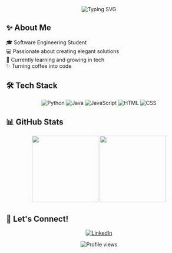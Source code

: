 <div align="center">
  <img src="https://readme-typing-svg.herokuapp.com?font=Poppins&size=30&pause=1000&color=F7A4B2&center=true&vCenter=true&width=460&lines=Hi+there!+👋;I'm+Val+your+favorite+nerdy+gal;Welcome+to+my+Profile!" alt="Typing SVG" />
</div>

## ✨ About Me 

🎓 Software Engineering Student  
💻 Passionate about creating elegant solutions  
🌱 Currently learning and growing in tech  
✨ Turning coffee into code  

## 🛠️ Tech Stack

<div align="center">
  
  ![Python](https://img.shields.io/badge/-Python-FFB6C1?style=for-the-badge&logo=python)
  ![Java](https://img.shields.io/badge/-Java-FFB6C1?style=for-the-badge&logo=java)
  ![JavaScript](https://img.shields.io/badge/-JavaScript-FFB6C1?style=for-the-badge&logo=javascript)
  ![HTML](https://img.shields.io/badge/-HTML5-FFB6C1?style=for-the-badge&logo=html5)
  ![CSS](https://img.shields.io/badge/-CSS3-FFB6C1?style=for-the-badge&logo=css3)
  
</div>

## 📊 GitHub Stats

<div align="center">
  <img height="180em" src="https://github-readme-stats.vercel.app/api?username=its-cutie-valerie&show_icons=true&theme=dracula&include_all_commits=true&count_private=true"/>
  <img height="180em" src="https://github-readme-stats.vercel.app/api/top-langs/?username=its-cutie-valerie&layout=compact&langs_count=7&theme=dracula"/>
</div>

## 🌸 Let's Connect!

<div align="center">
  
[![LinkedIn](https://img.shields.io/badge/-LinkedIn-FFB6C1?style=for-the-badge&logo=linkedin)](https://linkedin.com/in/valérie-nováková-a68960317)
  
</div>

<div align="center">
  <img src="https://komarev.com/ghpvc/?username=its-cutie-valerie&color=FFB6C1&style=flat-square&label=Profile+Views" alt="Profile views"/>
</div>